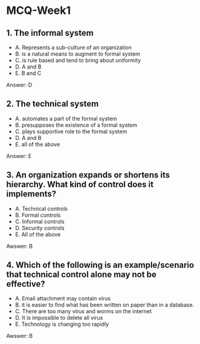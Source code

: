 # MCQ-Week1

## 1. The informal system

* A. Represents a sub-culture of an organization
* B. is a natural means to augment to formal system
* C. is rule based and tend to bring about uniformity
* D. A and B
* E. B and C

Answer: D

## 2. The technical system

* A. automates a part of the formal system
* B. presupposes the existence of a formal system
* C. plays supportive role to the formal system
* D. A and B
* E. all of the above

Answer: E

## 3. An organization expands or shortens its hierarchy. What kind of control does it implements?

* A. Technical controls
* B. Formal controls
* C. Informal controls
* D. Security controls
* E. All of the above

Awswer: B

## 4. Which of the following is an example/scenario that technical control alone may not be effective?

* A. Email attachment may contain virus
* B. it is easier to find what has been written on paper than in a database.
* C. There are too many virus and worms on the internet
* D. It is impossible to delete all virus
* E. Technology is changing too rapidly

Awswer: B